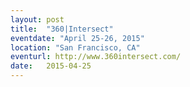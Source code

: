 ```yaml
---
layout: post
title:  "360|Intersect"
eventdate: "April 25-26, 2015"
location: "San Francisco, CA"
eventurl: http://www.360intersect.com/
date:   2015-04-25
---
```

